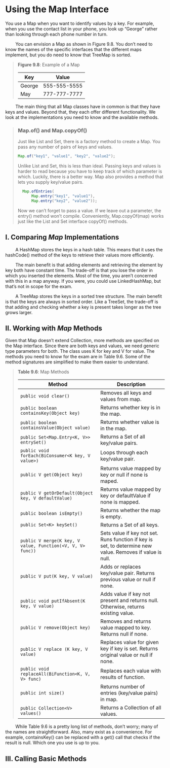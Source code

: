 # Using the Map Interface

You use a Map when you want to identify values by a key. For example, when you use the
contact list in your phone, you look up “George” rather than looking through each phone
number in turn. <br />

&emsp;&emsp;
You can envision a Map as shown in Figure 9.8. You don’t need to know the names of the
specific interfaces that the different maps implement, but you do need to know that TreeMap
is sorted.

> **Figure 9.8**: Example of a Map
>
> |Key|Value|
> |---|-----|
> |George|555-555-5555|
> |May|777-777-7777|

&emsp;&emsp;
The main thing that all Map classes have in common is that they have keys and values.
Beyond that, they each offer different functionality. We look at the implementations you
need to know and the available methods.

> ### **Map.of() and Map.copyOf()**
> Just like List and Set, there is a factory method to create a Map. You pass any number of
pairs of keys and values.
> ```java
> Map.of("key1", "value1", "key2", "value2");
> ```
> Unlike List and Set, this is less than ideal. Passing keys and values is harder to read
because you have to keep track of which parameter is which. Luckily, there is a better way.
Map also provides a method that lets you supply key/value pairs.
> ```java
>   Map.ofEntries(
>       Map.entry("key1", "value1"),
>       Map.entry("key2", "value2"));
> ```
> Now we can’t forget to pass a value. If we leave out a parameter, the entry() method
won’t compile. Conveniently, Map.copyOf(map) works just like the List and Set interface copyOf() methods.

## I. Comparing *Map* Implementations

&emsp;&emsp;
A HashMap stores the keys in a hash table. This means that it uses the hashCode() method of
the keys to retrieve their values more efficiently. <br />

&emsp;&emsp;
The main benefit is that adding elements and retrieving the element by key both have
constant time. The trade-off is that you lose the order in which you inserted the elements.
Most of the time, you aren’t concerned with this in a map anyway. If you were, you could
use LinkedHashMap, but that’s not in scope for the exam. <br />

&emsp;&emsp;
A TreeMap stores the keys in a sorted tree structure. The main benefit is that the keys are
always in sorted order. Like a TreeSet, the trade-off is that adding and checking whether a
key is present takes longer as the tree grows larger.

## II. Working with *Map* Methods
Given that Map doesn’t extend Collection, more methods are specified on the Map interface.
Since there are both keys and values, we need generic type parameters for both. The class
uses K for key and V for value. The methods you need to know for the exam are in Table 9.6.
Some of the method signatures are simplified to make them easier to understand.

> **Table 9.6**: Map Methods
> 
> | Method                                                  |Description|
> |---------------------------------------------------------|-----------|
> | `public void clear()`                                   |Removes all keys and values from map.|
> | `public boolean containsKey(Object key)`                |Returns whether key is in the map.|
> | `public boolean containsValue(Object value)`            |Returns whether value is in the map.|
> | `public Set<Map.Entry<K, V>> entrySet()`                |Returns a Set of all key/value pairs.|
> | `public void forEach(BiConsumer<K key, V value>)`       |Loops through each key/value pair.|
> | `public V get(Object key)`                              |Returns value mapped by key or null if none is maped.|
> | `public V getOrDefault(Object key, V defaultValue)`     |Returns value mapped by key or defaultValue if none is mapped.|
> | `public boolean isEmpty()`                              |Returns whether the map is empty.|
> | `public Set<K> keySet()`                                |Returns a Set of all keys.|
> | `public V merge(K key, V value, Function(<V, V, V> func))` |Sets value if key not set. Runs function if key is set, to determine new value. Removes if value is null.|
> | `public V put(K key, V value)`                          |Adds or replaces key/value pair. Returns previous value or null if none.|
> |`public void putIfAbsent(K key, V value)`                |Adds value if key not present and returns null. Otherwise, returns existing value.|
> |`public V remove(Object key)`                            |Removes and returns value mapped to key. Returns null if none.|
> |`public V replace (K key, V value)`                      |Replaces value for given key if key is set. Returns original value or null if none.|
> |`public void replaceAll(BiFunction<K, V, V> func)`       |Replaces each value with results of function.|
> |`public int size()`                                      |Returns number of entries (key/value pairs) in map.|
> |`public Collection<V> values()`                          |Returns a Collection of all values.|

&emsp;&emsp;
While Table 9.6 is a pretty long list of methods, don’t worry; many of the names are
straightforward. Also, many exist as a convenience. For example, containsKey() can be
replaced with a get() call that checks if the result is null. Which one you use is up to you.

## III. Calling Basic Methods
